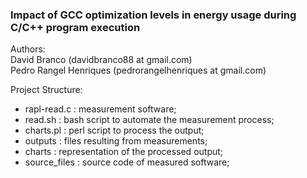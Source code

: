 ### Impact of GCC optimization levels in energy usage during C/C++ program execution 
Authors: <br>
David Branco (davidbranco88 at gmail.com) <br>
Pedro Rangel Henriques (pedrorangelhenriques at gmail.com)

Project Structure:
- rapl-read.c  : measurement software;
- read.sh      : bash script to automate the measurement process;
- charts.pl    : perl script to process the output;
- outputs      : files resulting from measurements;
- charts       : representation of the processed output;
- source_files : source code of measured software; 

